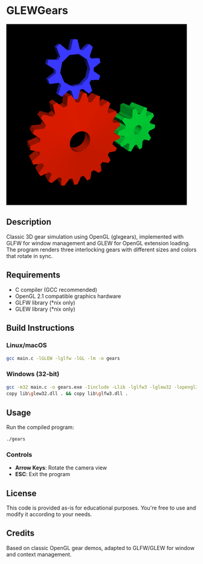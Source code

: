 # GLEWGears

![Demo](https://github.com/ilnarildarovuch2/glewgears/raw/master/screen/screenshot.png)

## Description

Classic 3D gear simulation using OpenGL (glxgears), implemented with GLFW for window management and GLEW for OpenGL extension loading. The program renders three interlocking gears with different sizes and colors that rotate in sync.

## Requirements

- C compiler (GCC recommended)
- OpenGL 2.1 compatible graphics hardware
- GLFW library (*nix only)
- GLEW library (*nix only)

## Build Instructions

### Linux/macOS
```bash
gcc main.c -lGLEW -lglfw -lGL -lm -o gears
```

### Windows (32-bit)
```bash
gcc -m32 main.c -o gears.exe -Iinclude -Llib -lglfw3 -lglew32 -lopengl32 -lgdi32
copy lib\glew32.dll . && copy lib\glfw3.dll .
```

## Usage

Run the compiled program:
```bash
./gears
```

### Controls
- **Arrow Keys**: Rotate the camera view
- **ESC**: Exit the program

## License

This code is provided as-is for educational purposes. You're free to use and modify it according to your needs.

## Credits

Based on classic OpenGL gear demos, adapted to GLFW/GLEW for window and context management.